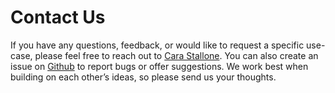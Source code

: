 # Contact Us
If you have any questions, feedback, or would like to request a specific use-case, please feel free to reach out to  <a href='mailto:cara.stallone@sap.com'>Cara Stallone</a>.
You can also create an issue on <a href="https://github.tools.sap/sap-design-ops/fiori-moments/issues" target="_blank">Github</a> to report bugs or offer suggestions. We work best when building on each other’s ideas, so please send us your thoughts.